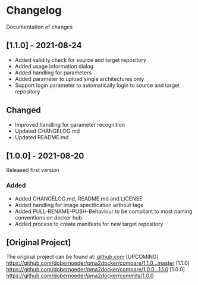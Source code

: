 # Changelog
Documentation of changes

## [1.1.0] - 2021-08-24
- Added validity check for source and target repository
- Added usage information dialog
- Added handling for parameters
- Added parameter to upload single architectures only
- Support login parameter to automatically login to source and target repository

## Changed
- Improved handling for parameter recognition
- Updated CHANGELOG.md
- Updated README.md

## [1.0.0] - 2021-08-20
Released first version
### Added
- Added CHANGELOG.md, README.md and LICENSE
- Added handling for image specification without tags
- Added PULL-RENAME-PUSH-Behaviour to be compliant to most naming conventions on docker hub
- Added process to create manifests for new target repository


## [Original Project]
The original project can be found at: [github.com](https://github.com/dobernoeder/pma2docker)
[UPCOMING] https://github.com/dobernoeder/pma2docker/compare/1.1.0...master
[1.1.0] https://github.com/dobernoeder/pma2docker/compare/1.0.0...1.1.0
[1.0.0] https://github.com/dobernoeder/pma2docker/commits/1.0.0
